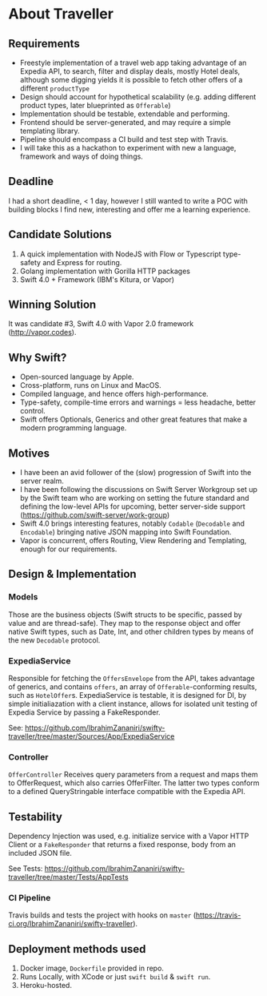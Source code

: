 # About Traveller

## Requirements
- Freestyle implementation of a travel web app taking advantage of an Expedia API, to search, filter and display deals, mostly Hotel deals, although some digging yields it is possible to fetch other offers of a different `productType`
- Design should account for hypothetical scalability (e.g. adding different product types, later blueprinted as `Offerable`)
- Implementation should be testable, extendable and performing.
- Frontend should be server-generated, and may require a simple templating library.
- Pipeline should encompass a CI build and test step with Travis.
- I will take this as a hackathon to experiment with new a language, framework and ways of doing things.


## Deadline
I had a short deadline, < 1 day, however I still wanted to write a POC with building blocks I find new, interesting and offer me a learning experience.

## Candidate Solutions
1. A quick implementation with NodeJS with Flow or Typescript type-safety and Express for routing.
2. Golang implementation with Gorilla HTTP packages
3. Swift 4.0 + Framework (IBM's Kitura, or Vapor)

## Winning Solution
It was candidate #3, Swift 4.0 with Vapor 2.0 framework (http://vapor.codes).

## Why Swift?
- Open-sourced language by Apple.
- Cross-platform, runs on Linux and MacOS.
- Compiled language, and hence offers high-performance.
- Type-safety, compile-time errors and warnings = less headache, better control.
- Swift offers Optionals, Generics and other great features that make a modern programming language.

## Motives
- I have been an avid follower of the (slow) progression of Swift into the server realm.
- I have been following the discussions on Swift Server Workgroup set up by the Swift team who are working on setting the future standard and defining the low-level APIs for upcoming, better server-side support (https://github.com/swift-server/work-group)
- Swift 4.0 brings interesting features, notably `Codable` (`Decodable` and `Encodable`) bringing native JSON mapping into Swift Foundation.
- Vapor is concurrent, offers Routing, View Rendering and Templating, enough for our requirements.

## Design & Implementation
### Models
Those are the business objects (Swift structs to be specific, passed by value and are thread-safe).
They map to the response object and offer native Swift types, such as Date, Int, and other children types by means of the new `Decodable` protocol.
### ExpediaService
Responsible for fetching the `OffersEnvelope` from the API, takes advantage of generics, and contains `offers`, an array of `Offerable`-conforming results, such as `HotelOffer`s.
ExpediaService is testable, it is designed for DI, by simple initialiazation with a client instance, allows for isolated unit testing of Expedia Service by passing a FakeResponder.

See: https://github.com/IbrahimZananiri/swifty-traveller/tree/master/Sources/App/ExpediaService

### Controller
`OfferController` Receives query parameters from a request and maps them to OfferRequest, which also carries OfferFilter.
The latter two types conform to a defined QueryStringable interface compatible with the Expedia API.

## Testability
Dependency Injection was used, e.g. initialize service with a Vapor HTTP Client or a `FakeResponder` that returns a fixed response, body from an included JSON file.

See Tests: 
https://github.com/IbrahimZananiri/swifty-traveller/tree/master/Tests/AppTests

### CI Pipeline
Travis builds and tests the project with hooks on `master` (https://travis-ci.org/IbrahimZananiri/swifty-traveller).

## Deployment methods used
1. Docker image, `Dockerfile` provided in repo.
2. Runs Locally, with XCode or just `swift build` & `swift run`.
3. Heroku-hosted.